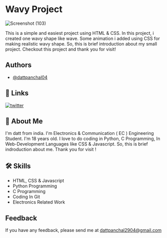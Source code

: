 
# Wavy Project

![Screenshot (103)](https://user-images.githubusercontent.com/94067118/143690147-29282c85-2832-4df8-bbfc-c0f19f2e38af.png)

This is a simple and easiest project using HTML & CSS. In this project, i created one wavy shape like wave. Some animation i added using CSS for making realistic wavy shape. So, this is brief introduction about my small project. Checkout this project and thank you for visit!


## Authors

- [@dattpanchal04](https://github.com/dattpanchal04)


## 🔗 Links
[![twitter](https://img.shields.io/badge/twitter-1DA1F2?style=for-the-badge&logo=twitter&logoColor=white)](https://twitter.com/dattpanchal04)


## 🚀 About Me

I'm datt from india. I'm Electronics & Communication ( EC ) Engineering Student. I'm 18 years old. I love to do coding in Python, C Programming, In Web-Development Languages like CSS & Javascript. So, this is brief indroduction about me. Thank you for visit !


## 🛠 Skills

- HTML, CSS & Javascript
- Python Programming
- C Programming
- Coding In Git
- Electronics Related Work


## Feedback

If you have any feedback, please send me at dattpanchal2904@gmail.com

